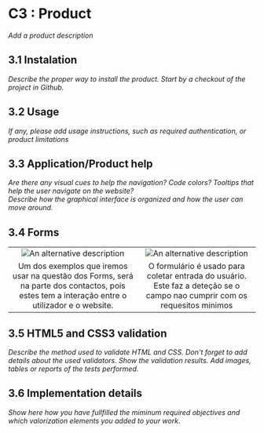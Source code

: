 # C3 : Product

_Add a product description_

## 3.1 Instalation

_Describe the proper way to install the product. Start by a checkout of the project in Github._

## 3.2 Usage

_If any, please add usage instructions, such as required authentication, or product limitations_

## 3.3 Application/Product help

_Are there any visual cues to help the navigation? Code colors? Tooltips that help the user navigate on the website?_  
_Describe how the graphical interface is organized and how the user can move around._

## 3.4 Forms


| | |
:---: | :---:
![An alternative description](images/image02.png) | ![An alternative description](images/image06.png)
Um dos exemplos que iremos usar na questão dos Forms, será na parte dos contactos, pois estes tem a interação entre o utilizador e o website.| O formulário é usado para coletar entrada do usuário. Este faz a deteção se o campo nao cumprir com os requesitos minimos



## 3.5 HTML5 and CSS3 validation

_Describe the method used to validate HTML and CSS. Don't forget to add details about the used validators. Show the validation results._
_Add images, tables or reports of the tests performed._

## 3.6 Implementation details

_Show here how you have fullfilled the miminum required objectives and which valorization elements you added to your work._



